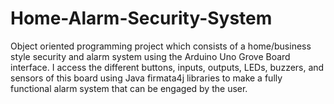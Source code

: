 # Home-Alarm-Security-System
Object oriented programming project which consists of a home/business style security and alarm system using the Arduino Uno Grove Board interface. I access the different buttons, inputs, outputs, LEDs, buzzers, and sensors of this board using Java firmata4j libraries to make a fully functional alarm system that can be engaged by the user. 
